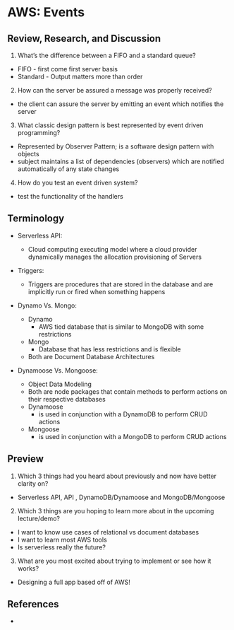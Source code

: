 # AWS: Events

## Review, Research, and Discussion

1. What’s the difference between a FIFO and a standard queue?

- FIFO - first come first server basis
- Standard - Output matters more than order

2. How can the server be assured a message was properly received?

- the client can assure the server by emitting an event which notifies the server

3. What classic design pattern is best represented by event driven programming?

- Represented by Observer Pattern; is a software design pattern with objects
- subject maintains a list of dependencies (observers) which are notified automatically of any state changes

4. How do you test an event driven system?

- test the functionality of the handlers

## Terminology

- Serverless API:
  - Cloud computing executing model where a cloud provider dynamically manages the allocation provisioning of Servers

- Triggers:
  - Triggers are procedures that are stored in the database and are implicitly run or fired when something happens

- Dynamo Vs. Mongo:
  - Dynamo
    - AWS tied database that is similar to MongoDB with some restrictions
  - Mongo
    - Database that has less restrictions and is flexible
  - Both are Document Database Architectures

- Dynamoose Vs. Mongoose:
  - Object Data Modeling
  - Both are node packages that contain methods to perform actions on their respective databases
  - Dynamoose
    - is used in conjunction with a DynamoDB to perform CRUD actions
  - Mongoose
    - is used in conjunction with a MongoDB to perform CRUD actions
  

## Preview

1. Which 3 things had you heard about previously and now have better clarity on?

- Serverless API, API , DynamoDB/Dynamoose and MongoDB/Mongoose

2. Which 3 things are you hoping to learn more about in the upcoming lecture/demo?

- I want to know use cases of relational vs document databases
- I want to learn most AWS tools
- Is serverless really the future?

3. What are you most excited about trying to implement or see how it works?

- Designing a full app based off of AWS!

## References

- 